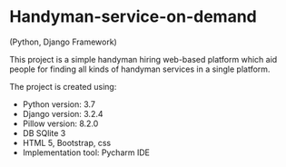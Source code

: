 # Handyman-service-on-demand
(Python, Django Framework)

This project is a simple handyman hiring web-based platform which aid people for finding all kinds of handyman services in a single platform.

The project is created using:
* Python version: 3.7
* Django version: 3.2.4
* Pillow version: 8.2.0
* DB SQlite 3 
* HTML 5, Bootstrap, css
* Implementation tool: Pycharm IDE
